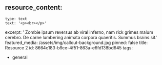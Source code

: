 resource_content:
  - 
    type: text
    text: '<p><br></p>'
excerpt: '    Zombie ipsum reversus ab viral inferno, nam rick grimes malum cerebro. De carne lumbering animata corpora quaeritis. Summus brains sit​​.'
featured_media: /assets/img/callout-background.jpg
pinned: false
title: Resource 2
id: 8664c183-b9ce-4f51-863a-e6fd138bd645
tags:
  - general
